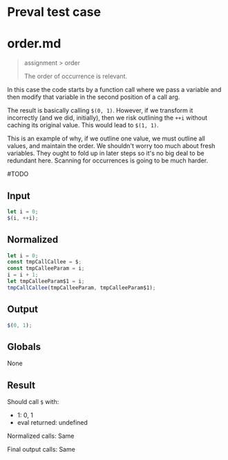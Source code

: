 # Preval test case

# order.md

> assignment > order
>
> The order of occurrence is relevant.

In this case the code starts by a function call where we pass a variable and then modify that variable in the second position of a call arg.

The result is basically calling `$(0, 1)`. However, if we transform it incorrectly (and we did, initially), then we risk outlining the `++i` without caching its original value. This would lead to `$(1, 1)`.

This is an example of why, if we outline one value, we must outline all values, and maintain the order. We shouldn't worry too much about fresh variables. They ought to fold up in later steps so it's no big deal to be redundant here. Scanning for occurrences is going to be much harder.

#TODO

## Input

`````js filename=intro
let i = 0;
$(i, ++i);
`````

## Normalized

`````js filename=intro
let i = 0;
const tmpCallCallee = $;
const tmpCalleeParam = i;
i = i + 1;
let tmpCalleeParam$1 = i;
tmpCallCallee(tmpCalleeParam, tmpCalleeParam$1);
`````

## Output

`````js filename=intro
$(0, 1);
`````

## Globals

None

## Result

Should call `$` with:
 - 1: 0, 1
 - eval returned: undefined

Normalized calls: Same

Final output calls: Same
